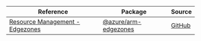 | Reference | Package | Source |
|---|---|---|
|[Resource Management - Edgezones](arm-edgezones-readme.md)|[@azure/arm-edgezones](https://www.npmjs.com/package/@azure/arm-edgezones)|[GitHub](https://github.com/Azure/azure-sdk-for-js/blob/main/sdk/edgezones/arm-edgezones)|
